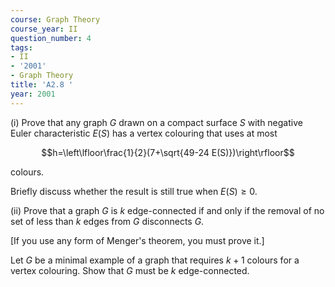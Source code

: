 ```yaml
---
course: Graph Theory
course_year: II
question_number: 4
tags:
- II
- '2001'
- Graph Theory
title: 'A2.8 '
year: 2001
---
```



(i) Prove that any graph $G$ drawn on a compact surface $S$ with negative Euler characteristic $E(S)$ has a vertex colouring that uses at most

$$h=\left\lfloor\frac{1}{2}(7+\sqrt{49-24 E(S)})\right\rfloor$$

colours.

Briefly discuss whether the result is still true when $E(S) \geqslant 0$.

(ii) Prove that a graph $G$ is $k$ edge-connected if and only if the removal of no set of less than $k$ edges from $G$ disconnects $G$.

[If you use any form of Menger's theorem, you must prove it.]

Let $G$ be a minimal example of a graph that requires $k+1$ colours for a vertex colouring. Show that $G$ must be $k$ edge-connected.